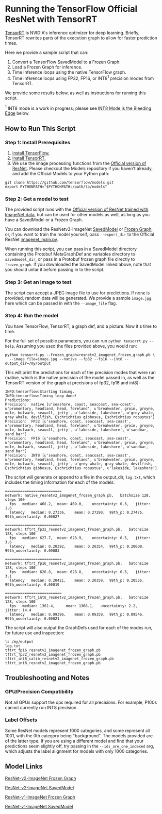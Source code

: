 # Running the TensorFlow Official ResNet with TensorRT

[TensorRT](https://developer.nvidia.com/tensorrt) is NVIDIA's inference
optimizer for deep learning. Briefly, TensorRT rewrites parts of the
execution graph to allow for faster prediction times.

Here we provide a sample script that can:

1. Convert a TensorFlow SavedModel to a Frozen Graph.
2. Load a Frozen Graph for inference.
3. Time inference loops using the native TensorFlow graph.
4. Time inference loops using FP32, FP16, or INT8<sup>1</sup> precision modes from TensorRT.

We provide some results below, as well as instructions for running this script.

<sup>1</sup> INT8 mode is a work in progress; please see [INT8 Mode is the Bleeding Edge](#int8-mode-is-the-bleeding-edge) below.

## How to Run This Script

### Step 1: Install Prerequisites

1. [Install TensorFlow.](https://www.tensorflow.org/install/)
2. [Install TensorRT.](http://docs.nvidia.com/deeplearning/sdk/tensorrt-install-guide/index.html)
3. We use the image processing functions from the [Official version of ResNet](/official/resnet/imagenet_preprocessing.py). Please checkout the Models repository if you haven't
already, and add the Official Models to your Python path:

```
git clone https://github.com/tensorflow/models.git
export PYTHONPATH="$PYTHONPATH:/path/to/models"
```

### Step 2: Get a model to test

The provided script runs with the [Official version of ResNet trained with
ImageNet data](/official/resnet), but can be used for other models as well,
as long as you have a SavedModel or a Frozen Graph.

You can download the ResNetv2-ImageNet [SavedModel](http://download.tensorflow.org/models/official/resnetv2_imagenet_savedmodel.tar.gz)
or [Frozen Graph](http://download.tensorflow.org/models/official/resnetv2_imagenet_frozen_graph.pb),
or, if you want to train the model yourself,
pass `--export_dir` to the Official ResNet [imagenet_main.py](/official/resnet/imagenet_main.py).

When running this script, you can pass in a SavedModel directory containing the
Protobuf MetaGraphDef and variables directory to `savedmodel_dir`, or pass in
a Protobuf frozen graph file directly to `frozen_graph`. If you downloaded the
SavedModel linked above, note that you should untar it before passing in to the
script.

### Step 3: Get an image to test

The script can accept a JPEG image file to use for predictions. If none is
provided, random data will be generated. We provide a sample `image.jpg` here
which can be passed in with the `--image_file` flag.

### Step 4: Run the model

You have TensorFlow, TensorRT, a graph def, and a picture.
Now it's time to time.

For the full set of possible parameters, you can run
`python tensorrt.py --help`. Assuming you used the files provided above,
you would run:

```
python tensorrt.py --frozen_graph=resnetv2_imagenet_frozen_graph.pb \
  --image_file=image.jpg --native --fp32 --fp16 --int8 --output_dir=/my/output
```

This will print the predictions for each of the precision modes that were run
(native, which is the native precision of the model passed in, as well
as the TensorRT version of the graph at precisions of fp32, fp16 and int8):

```
INFO:tensorflow:Starting timing.
INFO:tensorflow:Timing loop done!
Predictions:
Precision:  native [u'seashore, coast, seacoast, sea-coast', u'promontory, headland, head, foreland', u'breakwater, groin, groyne, mole, bulwark, seawall, jetty', u'lakeside, lakeshore', u'grey whale, gray whale, devilfish, Eschrichtius gibbosus, Eschrichtius robustus']
Precision:  FP32 [u'seashore, coast, seacoast, sea-coast', u'promontory, headland, head, foreland', u'breakwater, groin, groyne, mole, bulwark, seawall, jetty', u'lakeside, lakeshore', u'sandbar, sand bar']
Precision:  FP16 [u'seashore, coast, seacoast, sea-coast', u'promontory, headland, head, foreland', u'breakwater, groin, groyne, mole, bulwark, seawall, jetty', u'lakeside, lakeshore', u'sandbar, sand bar']
Precision:  INT8 [u'seashore, coast, seacoast, sea-coast', u'promontory, headland, head, foreland', u'breakwater, groin, groyne, mole, bulwark, seawall, jetty', u'grey whale, gray whale, devilfish, Eschrichtius gibbosus, Eschrichtius robustus', u'lakeside, lakeshore']
```

The script will generate or append to a file in the output_dir, `log.txt`,
which includes the timing information for each of the models:

```
==========================
network: native_resnetv2_imagenet_frozen_graph.pb,	 batchsize 128, steps 100
  fps 	median: 468.2, 	mean: 469.0, 	uncertainty: 0.3, 	jitter: 1.6
  latency 	median: 0.27336, 	mean: 0.27290, 	99th_p: 0.27475, 	99th_uncertainty: 0.00027

==========================
network: tftrt_fp32_resnetv2_imagenet_frozen_graph.pb,	 batchsize 128, steps 100
  fps 	median: 627.7, 	mean: 628.9, 	uncertainty: 0.5, 	jitter: 3.6
  latency 	median: 0.20392, 	mean: 0.20354, 	99th_p: 0.20608, 	99th_uncertainty: 0.00083

==========================
network: tftrt_fp16_resnetv2_imagenet_frozen_graph.pb,	 batchsize 128, steps 100
  fps 	median: 626.8, 	mean: 628.8, 	uncertainty: 0.5, 	jitter: 3.1
  latency 	median: 0.20421, 	mean: 0.20359, 	99th_p: 0.20555, 	99th_uncertainty: 0.00019

==========================
network: tftrt_int8_resnetv2_imagenet_frozen_graph.pb,	 batchsize 128, steps 100
  fps 	median: 1362.4, 	mean: 1368.1, 	uncertainty: 2.2, 	jitter: 14.4
  latency 	median: 0.09396, 	mean: 0.09359, 	99th_p: 0.09546, 	99th_uncertainty: 0.00021
```

The script will also output the GraphDefs used for each of the modes run,
for future use and inspection:

```
ls /my/output
log.txt
tftrt_fp16_resnetv2_imagenet_frozen_graph.pb
tftrt_fp32_resnetv2_imagenet_frozen_graph.pb
tftrt_int8_calib_resnetv2_imagenet_frozen_graph.pb
tftrt_int8_resnetv2_imagenet_frozen_graph.pb
```

## Troubleshooting and Notes

### GPU/Precision Compatibility

Not all GPUs support the ops required for all precisions. For example, P100s
cannot currently run INT8 precision.

### Label Offsets

Some ResNet models represent 1000 categories, and some represent all 1001, with
the 0th category being "background". The models provided are of the latter type.
If you are using a different model and find that your predictions seem slightly
off, try passing in the `--ids_are_one_indexed` arg, which adjusts the label
alignment for models with only 1000 categories.


## Model Links
[ResNet-v2-ImageNet Frozen Graph](http://download.tensorflow.org/models/official/resnetv2_imagenet_frozen_graph.pb)

[ResNet-v2-ImageNet SavedModel](http://download.tensorflow.org/models/official/resnetv2_imagenet_savedmodel.tar.gz)

[ResNet-v1-ImageNet Frozen Graph](http://download.tensorflow.org/models/official/resnetv1_imagenet_frozen_graph.pb)

[ResNet-v1-ImageNet SavedModel](http://download.tensorflow.org/models/official/resnetv1_imagenet_savedmodel.tar.gz)
